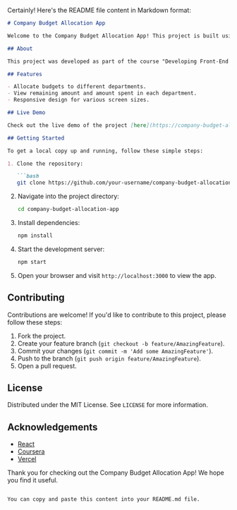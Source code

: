 Certainly! Here's the README file content in Markdown format:

```markdown
# Company Budget Allocation App

Welcome to the Company Budget Allocation App! This project is built using React and allows companies to allocate budgets to different departments such as marketing, finance, IT, HR, and sales. It also displays the remaining amount and the amount spent in each department.

## About

This project was developed as part of the course "Developing Front-End Apps with React" on Coursera. It serves as a practical implementation of React concepts learned during the course.

## Features

- Allocate budgets to different departments.
- View remaining amount and amount spent in each department.
- Responsive design for various screen sizes.

## Live Demo

Check out the live demo of the project [here](https://company-budget-allocation-app.vercel.app/).

## Getting Started

To get a local copy up and running, follow these simple steps:

1. Clone the repository:

   ```bash
   git clone https://github.com/your-username/company-budget-allocation-app.git
   ```

2. Navigate into the project directory:

   ```bash
   cd company-budget-allocation-app
   ```

3. Install dependencies:

   ```bash
   npm install
   ```

4. Start the development server:

   ```bash
   npm start
   ```

5. Open your browser and visit `http://localhost:3000` to view the app.

## Contributing

Contributions are welcome! If you'd like to contribute to this project, please follow these steps:

1. Fork the project.
2. Create your feature branch (`git checkout -b feature/AmazingFeature`).
3. Commit your changes (`git commit -m 'Add some AmazingFeature'`).
4. Push to the branch (`git push origin feature/AmazingFeature`).
5. Open a pull request.

## License

Distributed under the MIT License. See `LICENSE` for more information.

## Acknowledgements

- [React](https://reactjs.org/)
- [Coursera](https://www.coursera.org/)
- [Vercel](https://vercel.com/)

Thank you for checking out the Company Budget Allocation App! We hope you find it useful.
```

You can copy and paste this content into your README.md file.
